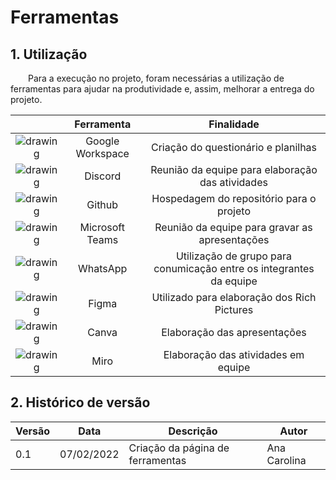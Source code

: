 # Ferramentas

## 1. Utilização

&emsp;&emsp;Para a execução no projeto, foram necessárias a utilização de ferramentas para ajudar na produtividade e, assim, melhorar a entrega do projeto.

| | Ferramenta | Finalidade |
| :------: | :----------: | :---------------------------------------------------: |
| ![drawing](../assets/ferramentas/google_workspaces.png) | Google Workspace | Criação do questionário e planilhas |
| ![drawing](../assets/ferramentas/discord.png) | Discord | Reunião da equipe para elaboração das atividades |
| ![drawing](../assets/ferramentas/github.png) | Github | Hospedagem do repositório para o projeto |
| ![drawing](../assets/ferramentas/teams.png) | Microsoft Teams | Reunião da equipe para gravar as apresentações |
| ![drawing](../assets/ferramentas/whatsapp.png) | WhatsApp | Utilização de grupo para conumicação entre os integrantes da equipe |
| ![drawing](../assets/ferramentas/figma.svg) | Figma | Utilizado para elaboração dos Rich Pictures |
| ![drawing](../assets/ferramentas/canva.png) | Canva | Elaboração das apresentações |
| ![drawing](../assets/ferramentas/miro.svg) | Miro | Elaboração das atividades em equipe |


## 2. Histórico de versão

| Versão | Data       | Descrição                                           | Autor        |
| ------ | ---------- | --------------------------------------------------- | ------------ |
| 0.1    | 07/02/2022 | Criação da página de ferramentas | Ana Carolina |
